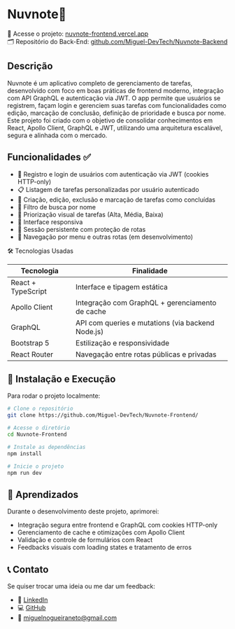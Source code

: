 # Nuvnote📓


🎯 Acesse o projeto: [nuvnote-frontend.vercel.app](https://nuvnote-frontend.vercel.app)  
🗂️ Repositório do Back-End: [github.com/Miguel-DevTech/Nuvnote-Backend](https://github.com/Miguel-DevTech/Nuvnote-Backend)

## Descrição

Nuvnote é um aplicativo completo de gerenciamento de tarefas, desenvolvido com foco em boas práticas de frontend moderno, integração com API GraphQL e autenticação via JWT.
O app permite que usuários se registrem, façam login e gerenciem suas tarefas com funcionalidades como edição, marcação de conclusão, definição de prioridade e busca por nome.
Este projeto foi criado com o objetivo de consolidar conhecimentos em React, Apollo Client, GraphQL e JWT, utilizando uma arquitetura escalável, segura e alinhada com o mercado.

## Funcionalidades ✅

- 🔐 Registro e login de usuários com autenticação via JWT (cookies HTTP-only)
- 📋 Listagem de tarefas personalizadas por usuário autenticado
- 📝 Criação, edição, exclusão e marcação de tarefas como concluídas
- 🔎 Filtro de busca por nome
- 🚦 Priorização visual de tarefas (Alta, Média, Baixa)
- 📱 Interface responsiva
- 🔁 Sessão persistente com proteção de rotas
- 🚧 Navegação por menu e outras rotas (em desenvolvimento)
  
🛠️ Tecnologias Usadas

| Tecnologia       | Finalidade                                         |
|------------------|----------------------------------------------------|
| React + TypeScript | Interface e tipagem estática                      |
| Apollo Client     | Integração com GraphQL + gerenciamento de cache   |
| GraphQL           | API com queries e mutations (via backend Node.js) |
| Bootstrap 5       | Estilização e responsividade                      |
| React Router      | Navegação entre rotas públicas e privadas         |


## 🚀 Instalação e Execução

Para rodar o projeto localmente:

```bash
# Clone o repositório
git clone https://github.com/Miguel-DevTech/Nuvnote-Frontend/

# Acesse o diretório
cd Nuvnote-Frontend

# Instale as dependências
npm install

# Inicie o projeto
npm run dev

```

## 🧠 Aprendizados

Durante o desenvolvimento deste projeto, aprimorei:

- Integração segura entre frontend e GraphQL com cookies HTTP-only
- Gerenciamento de cache e otimizações com Apollo Client
- Validação e controle de formulários com React
- Feedbacks visuais com loading states e tratamento de erros

## 📞 Contato

Se quiser trocar uma ideia ou me dar um feedback:

- 💼 [LinkedIn](https://www.linkedin.com/in/miguel-nogueira-de-amorim/)
- 💻 [GitHub](https://github.com/Miguel-DevTech/)
- 📧 miguelnogueiraneto@gmail.com
